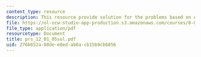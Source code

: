 ```yaml
---
content_type: resource
description: This resource provide solution for the problems based on energy.
file: https://ol-ocw-studio-app-production.s3.amazonaws.com/courses/8-01l-physics-i-classical-mechanics-fall-2005/276b652a88dee8edab6acb15b9cb6856_prs_12_01_05sol.pdf
file_type: application/pdf
resourcetype: Document
title: prs_12_01_05sol.pdf
uid: 276b652a-88de-e8ed-ab6a-cb15b9cb6856
---
```


